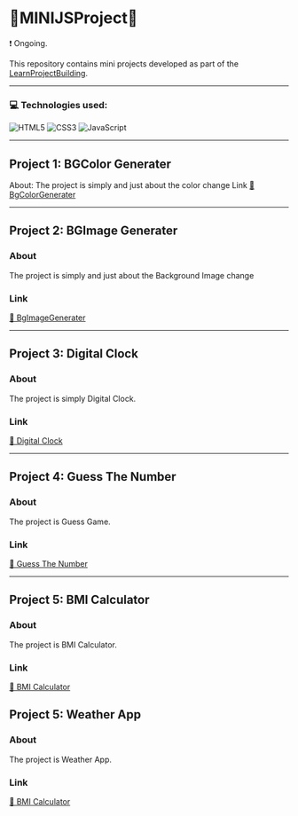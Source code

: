 # 🎨MINIJSProject🎨
❗ Ongoing.

This repository contains mini projects developed as part of the [LearnProjectBuilding](https://aakanksha77.github.io/MiniJSProjects).

---

### 💻 Technologies used:
![HTML5](https://img.shields.io/badge/html5-%23E34F26.svg?style=for-the-badge&logo=html5&logoColor=white) ![CSS3](https://img.shields.io/badge/css3-%231572B6.svg?style=for-the-badge&logo=css3&logoColor=white) ![JavaScript](https://img.shields.io/badge/javascript-%23323330.svg?style=for-the-badge&logo=javascript&logoColor=%23F7DF1E)

---
## Project 1: BGColor Generater

About: 
The project is simply and just about the color change 
Link
[🔗 BgColorGenerater](https://aakanksha77.github.io/MiniJSProjects/BgColorGenerater/)

---

## Project 2: BGImage Generater

### About
The project is simply and just about the Background Image change 
### Link
[🔗 BgImageGenerater](https://aakanksha77.github.io/MiniJSProjects/BgImageGenerater/)

---

## Project 3: Digital Clock

### About
The project is simply Digital Clock. 
### Link
[🔗 Digital Clock](https://aakanksha77.github.io/MiniJSProjects/DigitalClock/)

---

## Project 4: Guess The Number

### About
The project is Guess Game. 
### Link
[🔗 Guess The Number](https://aakanksha77.github.io/MiniJSProjects/GuessTheNumber/)

---

## Project 5: BMI Calculator

### About
The project is BMI Calculator. 
### Link
[🔗 BMI Calculator](https://aakanksha77.github.io/MiniJSProjects/BMICalculator/)

## Project 5: Weather App

### About
The project is Weather App. 
### Link
[🔗 BMI Calculator](https://aakanksha77.github.io/MiniJSProjects/WeatherApp/)


